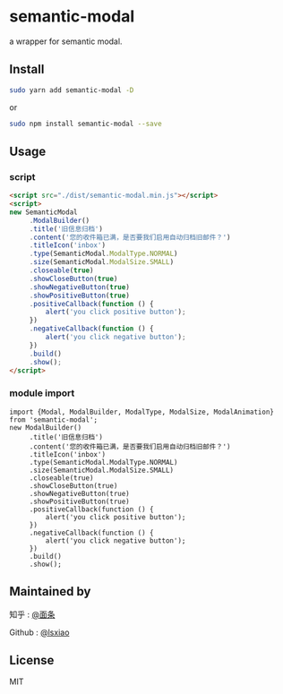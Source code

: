 # semantic-modal

a wrapper for semantic modal.

## Install

```bash
sudo yarn add semantic-modal -D
```
or
```bash
sudo npm install semantic-modal --save
```

## Usage


### script
```html
<script src="./dist/semantic-modal.min.js"></script>
<script>
new SemanticModal
     .ModalBuilder()
     .title('旧信息归档')
     .content('您的收件箱已满，是否要我们启用自动归档旧邮件？')
     .titleIcon('inbox')
     .type(SemanticModal.ModalType.NORMAL)
     .size(SemanticModal.ModalSize.SMALL)
     .closeable(true)
     .showCloseButton(true)
     .showNegativeButton(true)
     .showPositiveButton(true)
     .positiveCallback(function () {
         alert('you click positive button');
     })
     .negativeCallback(function () {
         alert('you click negative button');
     })
     .build()     
     .show();
</script>

```

### module import
```
import {Modal, ModalBuilder, ModalType, ModalSize, ModalAnimation} from 'semantic-modal';
new ModalBuilder()
     .title('旧信息归档')
     .content('您的收件箱已满，是否要我们启用自动归档旧邮件？')
     .titleIcon('inbox')
     .type(SemanticModal.ModalType.NORMAL)
     .size(SemanticModal.ModalSize.SMALL)
     .closeable(true)
     .showCloseButton(true)
     .showNegativeButton(true)
     .showPositiveButton(true)
     .positiveCallback(function () {
         alert('you click positive button');
     })
     .negativeCallback(function () {
         alert('you click negative button');
     })
     .build()     
     .show();
```




## Maintained by
知乎 : [@面条](https://www.zhihu.com/people/lsxiao)

Github : [@lsxiao](https://github.com/lsxiao)


## License
MIT
